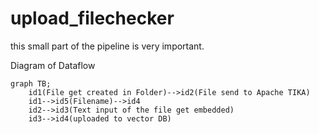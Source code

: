 # upload_filechecker
this small part of the pipeline is very important.


Diagram of Dataflow

```mermaid
graph TB;
    id1(File get created in Folder)-->id2(File send to Apache TIKA)
    id1-->id5(Filename)-->id4
    id2-->id3(Text input of the file get embedded)
    id3-->id4(uploaded to vector DB)
```